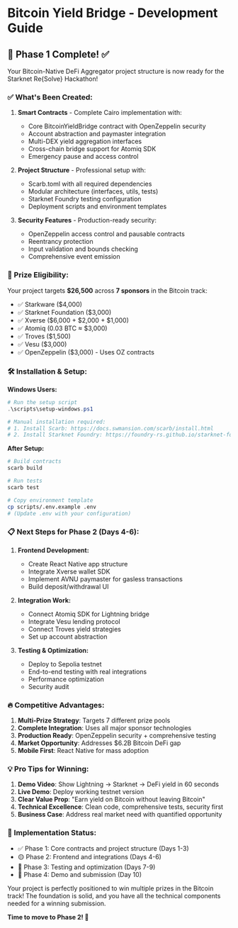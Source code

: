 # Bitcoin Yield Bridge - Development Guide

## 🚀 Phase 1 Complete! ✅

Your Bitcoin-Native DeFi Aggregator project structure is now ready for the Starknet Re{Solve} Hackathon!

### ✅ What's Been Created:

1. **Smart Contracts** - Complete Cairo implementation with:
   - Core BitcoinYieldBridge contract with OpenZeppelin security
   - Account abstraction and paymaster integration
   - Multi-DEX yield aggregation interfaces
   - Cross-chain bridge support for Atomiq SDK
   - Emergency pause and access control

2. **Project Structure** - Professional setup with:
   - Scarb.toml with all required dependencies
   - Modular architecture (interfaces, utils, tests)
   - Starknet Foundry testing configuration
   - Deployment scripts and environment templates

3. **Security Features** - Production-ready security:
   - OpenZeppelin access control and pausable contracts
   - Reentrancy protection
   - Input validation and bounds checking
   - Comprehensive event emission

### 🎯 Prize Eligibility:

Your project targets **$26,500** across **7 sponsors** in the Bitcoin track:
- ✅ Starkware ($4,000)
- ✅ Starknet Foundation ($3,000) 
- ✅ Xverse ($6,000 + $2,000 + $1,000)
- ✅ Atomiq (0.03 BTC ≈ $3,000)
- ✅ Troves ($1,500)
- ✅ Vesu ($3,000)
- ✅ OpenZeppelin ($3,000) - Uses OZ contracts

### 🛠 Installation & Setup:

**Windows Users:**
```powershell
# Run the setup script
.\scripts\setup-windows.ps1

# Manual installation required:
# 1. Install Scarb: https://docs.swmansion.com/scarb/install.html
# 2. Install Starknet Foundry: https://foundry-rs.github.io/starknet-foundry/
```

**After Setup:**
```bash
# Build contracts
scarb build

# Run tests  
scarb test

# Copy environment template
cp scripts/.env.example .env
# (Update .env with your configuration)
```

### 📋 Next Steps for Phase 2 (Days 4-6):

1. **Frontend Development:**
   - Create React Native app structure
   - Integrate Xverse wallet SDK
   - Implement AVNU paymaster for gasless transactions
   - Build deposit/withdrawal UI

2. **Integration Work:**
   - Connect Atomiq SDK for Lightning bridge
   - Integrate Vesu lending protocol
   - Connect Troves yield strategies
   - Set up account abstraction

3. **Testing & Optimization:**
   - Deploy to Sepolia testnet
   - End-to-end testing with real integrations
   - Performance optimization
   - Security audit

### 🔥 Competitive Advantages:

1. **Multi-Prize Strategy**: Targets 7 different prize pools
2. **Complete Integration**: Uses all major sponsor technologies
3. **Production Ready**: OpenZeppelin security + comprehensive testing
4. **Market Opportunity**: Addresses $6.2B Bitcoin DeFi gap
5. **Mobile First**: React Native for mass adoption

### 💡 Pro Tips for Winning:

1. **Demo Video**: Show Lightning → Starknet → DeFi yield in 60 seconds
2. **Live Demo**: Deploy working testnet version
3. **Clear Value Prop**: "Earn yield on Bitcoin without leaving Bitcoin"
4. **Technical Excellence**: Clean code, comprehensive tests, security first
5. **Business Case**: Address real market need with quantified opportunity

### 🎯 Implementation Status:

- ✅ Phase 1: Core contracts and project structure (Days 1-3)
- 🟡 Phase 2: Frontend and integrations (Days 4-6) 
- 🔲 Phase 3: Testing and optimization (Days 7-9)
- 🔲 Phase 4: Demo and submission (Day 10)

Your project is perfectly positioned to win multiple prizes in the Bitcoin track! The foundation is solid, and you have all the technical components needed for a winning submission.

**Time to move to Phase 2! 🚀**